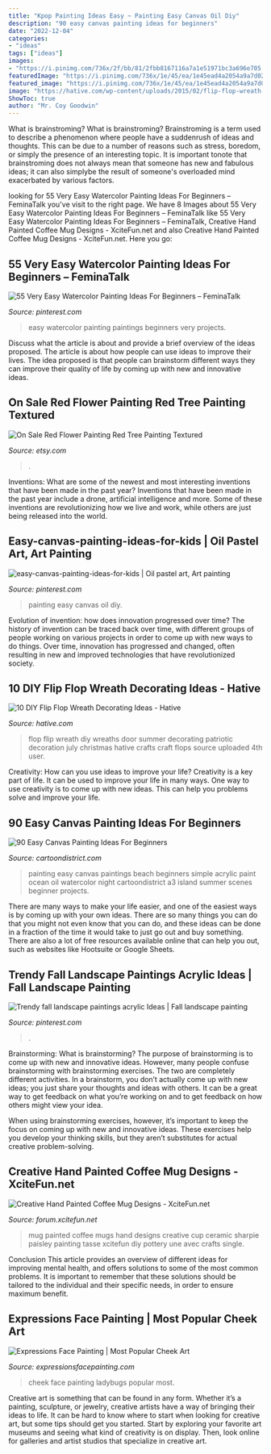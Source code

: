 ```yaml
---
title: "Kpop Painting Ideas Easy ~ Painting Easy Canvas Oil Diy"
description: "90 easy canvas painting ideas for beginners"
date: "2022-12-04"
categories:
- "ideas"
tags: ["ideas"]
images:
- "https://i.pinimg.com/736x/2f/bb/81/2fbb8167116a7a1e51971bc3a696e705.jpg"
featuredImage: "https://i.pinimg.com/736x/1e/45/ea/1e45ead4a2054a9a7d020976db35f912.jpg"
featured_image: "https://i.pinimg.com/736x/1e/45/ea/1e45ead4a2054a9a7d020976db35f912.jpg"
image: "https://hative.com/wp-content/uploads/2015/02/flip-flop-wreath-ideas/6-diy-flip-flop-wreath-decorating-ideas.jpg"
ShowToc: true
author: "Mr. Coy Goodwin"
---
```



What is brainstroming?
What is brainstroming? Brainstroming is a term used to describe a phenomenon where people have a suddenrush of ideas and thoughts. This can be due to a number of reasons such as stress, boredom, or simply the presence of an interesting topic. It is important tonote that brainstroming does not always mean that someone has new and fabulous ideas; it can also simplybe the result of someone's overloaded mind exacerbated by various factors.

	

		
looking for 55 Very Easy Watercolor Painting Ideas For Beginners – FeminaTalk you've visit to the right page. We have 8 Images about 55 Very Easy Watercolor Painting Ideas For Beginners – FeminaTalk like 55 Very Easy Watercolor Painting Ideas For Beginners – FeminaTalk, Creative Hand Painted Coffee Mug Designs - XciteFun.net and also Creative Hand Painted Coffee Mug Designs - XciteFun.net. Here you go:
		
    
## 55 Very Easy Watercolor Painting Ideas For Beginners – FeminaTalk

<img loading=lazy src="https://i.pinimg.com/736x/1e/45/ea/1e45ead4a2054a9a7d020976db35f912.jpg" onerror="this.onerror=null;this.src='https://tse3.mm.bing.net/th?id=OIP.MW0xHN_b-ddiatPNl0fRBgHaLH&amp;pid=15.1';" alt="55 Very Easy Watercolor Painting Ideas For Beginners – FeminaTalk">

_Source: pinterest.com_

>easy watercolor painting paintings beginners very projects. 

	

Discuss what the article is about and provide a brief overview of the ideas proposed.
The article is about how people can use ideas to improve their lives. The idea proposed is that people can brainstorm different ways they can improve their quality of life by coming up with new and innovative ideas.

    
## On Sale Red Flower Painting Red Tree Painting Textured

<img loading=lazy src="https://img0.etsystatic.com/000/0/5669756/il_fullxfull.331752900.jpg" onerror="this.onerror=null;this.src='https://tse4.mm.bing.net/th?id=OIP.rct7suMMIyueAPv-oZ1xnwHaFW&amp;pid=15.1';" alt="On Sale Red Flower Painting Red Tree Painting Textured">

_Source: etsy.com_

>. 

	

Inventions: What are some of the newest and most interesting inventions that have been made in the past year?
Inventions that have been made in the past year include a drone, artificial intelligence and more. Some of these inventions are revolutionizing how we live and work, while others are just being released into the world.

    
## Easy-canvas-painting-ideas-for-kids | Oil Pastel Art, Art Painting

<img loading=lazy src="https://i.pinimg.com/736x/53/bb/88/53bb88b62ca1e651f6f7a2cc3f008342.jpg" onerror="this.onerror=null;this.src='https://tse3.mm.bing.net/th?id=OIP.28PlYe9sq1xBsDQZGxbFpwHaJ6&amp;pid=15.1';" alt="easy-canvas-painting-ideas-for-kids | Oil pastel art, Art painting">

_Source: pinterest.com_

>painting easy canvas oil diy. 

	

Evolution of invention: how does innovation progressed over time?
The history of invention can be traced back over time, with different groups of people working on various projects in order to come up with new ways to do things. Over time, innovation has progressed and changed, often resulting in new and improved technologies that have revolutionized society.

    
## 10 DIY Flip Flop Wreath Decorating Ideas - Hative

<img loading=lazy src="https://hative.com/wp-content/uploads/2015/02/flip-flop-wreath-ideas/6-diy-flip-flop-wreath-decorating-ideas.jpg" onerror="this.onerror=null;this.src='https://tse4.mm.bing.net/th?id=OIP.xvZDEkE53Q-p7DIlZse9iQHaJ6&amp;pid=15.1';" alt="10 DIY Flip Flop Wreath Decorating Ideas - Hative">

_Source: hative.com_

>flop flip wreath diy wreaths door summer decorating patriotic decoration july christmas hative crafts craft flops source uploaded 4th user. 

	

Creativity: How can you use ideas to improve your life?
Creativity is a key part of life. It can be used to improve your life in many ways. One way to use creativity is to come up with new ideas. This can help you problems solve and improve your life.

    
## 90 Easy Canvas Painting Ideas For Beginners

<img loading=lazy src="http://www.cartoondistrict.com/wp-content/uploads/2017/06/Easy-Canvas-Painting-Ideas-For-Beginners17-1.jpg" onerror="this.onerror=null;this.src='https://tse2.mm.bing.net/th?id=OIP.vvkeAUxQvgkUVSxEPgOckQHaJ4&amp;pid=15.1';" alt="90 Easy Canvas Painting Ideas For Beginners">

_Source: cartoondistrict.com_

>painting easy canvas paintings beach beginners simple acrylic paint ocean oil watercolor night cartoondistrict a3 island summer scenes beginner projects. 

	

There are many ways to make your life easier, and one of the easiest ways is by coming up with your own ideas. There are so many things you can do that you might not even know that you can do, and these ideas can be done in a fraction of the time it would take to just go out and buy something. There are also a lot of free resources available online that can help you out, such as websites like Hootsuite or Google Sheets.

    
## Trendy Fall Landscape Paintings Acrylic Ideas | Fall Landscape Painting

<img loading=lazy src="https://i.pinimg.com/736x/2f/bb/81/2fbb8167116a7a1e51971bc3a696e705.jpg" onerror="this.onerror=null;this.src='https://tse2.mm.bing.net/th?id=OIP.Bty05DHGT1dAc1JSBWBN-wAAAA&amp;pid=15.1';" alt="Trendy fall landscape paintings acrylic Ideas | Fall landscape painting">

_Source: pinterest.com_

>. 

	

Brainstorming: What is brainstorming?
The purpose of brainstorming is to come up with new and innovative ideas. However, many people confuse brainstorming with brainstorming exercises. The two are completely different activities.
In a brainstorm, you don’t actually come up with new ideas; you just share your thoughts and ideas with others. It can be a great way to get feedback on what you’re working on and to get feedback on how others might view your idea.

When using brainstorming exercises, however, it’s important to keep the focus on coming up with new and innovative ideas. These exercises help you develop your thinking skills, but they aren’t substitutes for actual creative problem-solving.

    
## Creative Hand Painted Coffee Mug Designs - XciteFun.net

<img loading=lazy src="http://img.xcitefun.net/users/2014/11/365681,xcitefun-coffee-mug-designs-12.jpg" onerror="this.onerror=null;this.src='https://tse1.mm.bing.net/th?id=OIP.w7GSdCZwORtLTaDHd9_7-QHaFj&amp;pid=15.1';" alt="Creative Hand Painted Coffee Mug Designs - XciteFun.net">

_Source: forum.xcitefun.net_

>mug painted coffee mugs hand designs creative cup ceramic sharpie paisley painting tasse xcitefun diy pottery une avec crafts single. 

	

Conclusion
This article provides an overview of different ideas for improving mental health, and offers solutions to some of the most common problems. It is important to remember that these solutions should be tailored to the individual and their specific needs, in order to ensure maximum benefit.

    
## Expressions Face Painting | Most Popular Cheek Art

<img loading=lazy src="http://expressionsfacepainting.com/images/3/9.jpg" onerror="this.onerror=null;this.src='https://tse4.mm.bing.net/th?id=OIP.wWWkSlJ0j7959gTBRBAfjAHaJ3&amp;pid=15.1';" alt="Expressions Face Painting | Most Popular Cheek Art">

_Source: expressionsfacepainting.com_

>cheek face painting ladybugs popular most. 

	

Creative art is something that can be found in any form. Whether it’s a painting, sculpture, or jewelry, creative artists have a way of bringing their ideas to life. It can be hard to know where to start when looking for creative art, but some tips should get you started. Start by exploring your favorite art museums and seeing what kind of creativity is on display. Then, look online for galleries and artist studios that specialize in creative art.

